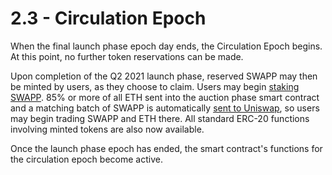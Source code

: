 # 2.3 - Circulation Epoch

When the final launch phase epoch day ends, the Circulation Epoch begins. At this point, no further token reservations can be made.

Upon completion of the Q2 2021 launch phase, reserved SWAPP may then be minted by users, as they choose to claim. Users may begin [staking SWAPP](https://swapp.org/whitepaper#sec-2-3-5). 85% or more of all ETH sent into the auction phase smart contract and a matching batch of SWAPP is automatically [sent to Uniswap](../liquidity-transformer-epoch/), so users may begin trading SWAPP and ETH there. All standard ERC-20 functions involving minted tokens are also now available.

Once the launch phase epoch has ended, the smart contract's functions for the circulation epoch become active.
